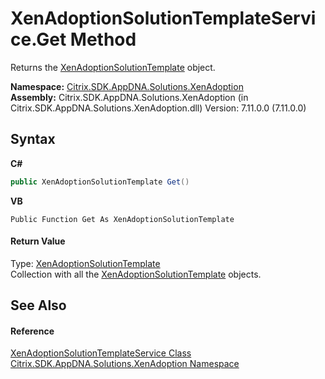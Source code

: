 # XenAdoptionSolutionTemplateService.Get Method 
 

Returns the <a href="5219d02c-4c25-12e5-0f36-8d1ab91e080e">XenAdoptionSolutionTemplate</a> object.

**Namespace:**&nbsp;<a href="2a3ca15a-daca-4e24-783c-63ca2cba5f92">Citrix.SDK.AppDNA.Solutions.XenAdoption</a><br />**Assembly:**&nbsp;Citrix.SDK.AppDNA.Solutions.XenAdoption (in Citrix.SDK.AppDNA.Solutions.XenAdoption.dll) Version: 7.11.0.0 (7.11.0.0)

## Syntax

**C#**
```csharp
public XenAdoptionSolutionTemplate Get()
```

**VB**
```vbnet
Public Function Get As XenAdoptionSolutionTemplate
```


#### Return Value
Type: <a href="5219d02c-4c25-12e5-0f36-8d1ab91e080e">XenAdoptionSolutionTemplate</a><br />Collection with all the <a href="5219d02c-4c25-12e5-0f36-8d1ab91e080e">XenAdoptionSolutionTemplate</a> objects.

## See Also


#### Reference
<a href="369fb920-e5bb-eeb2-398a-5fa3d6d8bc7e">XenAdoptionSolutionTemplateService Class</a><br /><a href="2a3ca15a-daca-4e24-783c-63ca2cba5f92">Citrix.SDK.AppDNA.Solutions.XenAdoption Namespace</a><br />